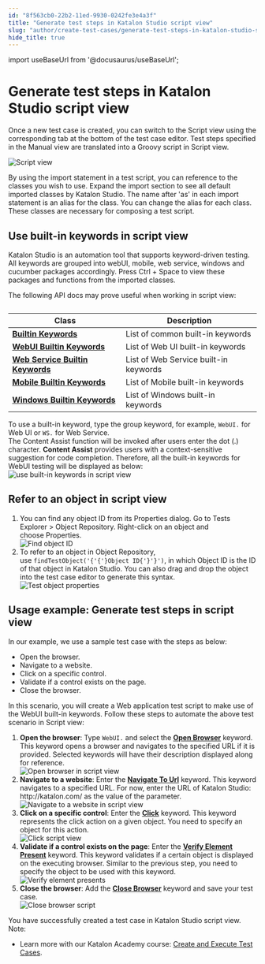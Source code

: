 ```yaml
---
id: "8f563cb0-22b2-11ed-9930-0242fe3e4a3f"
title: "Generate test steps in Katalon Studio script view"
slug: "author/create-test-cases/generate-test-steps-in-katalon-studio-script-view"
hide_title: true
---
```

import useBaseUrl from '@docusaurus/useBaseUrl';


# <a id="concept-7099" class="anchor_top_offset"/><a id="ariaid-title1" class="anchor_top_offset"/>Generate test steps in <span xmlns="http://www.w3.org/1999/xhtml" className="ph">Katalon Studio</span>   script view

<p xmlns="http://www.w3.org/1999/xhtml" className="p">Once a new test case is created, you can switch to the&nbsp;<span className="ph uicontrol">Script view</span>&nbsp;using the corresponding tab at the bottom of the test case editor. Test steps specified in the&nbsp;<span className="ph uicontrol">Manual view</span>&nbsp;are translated&nbsp;into a&nbsp;Groovy script in&nbsp;<span className="ph uicontrol">Script view</span>.</p> 
<p xmlns="http://www.w3.org/1999/xhtml" className="p"><img className="image" width={700} src={useBaseUrl("/5754fa10-906b-11ec-ad3c-024208599ecc.png")} alt="Script view" /></p> 
<p xmlns="http://www.w3.org/1999/xhtml" className="p">By using the import statement in a test script, you can reference to the classes you wish to use. Expand the&nbsp;<span className="ph uicontrol">import</span> section to see all default imported classes by <span className="ph">Katalon Studio</span>. The name after 'as' in each import statement is an alias for the class. You can change the alias for each class. These classes are necessary for composing a test script.</p> 

## <a id="task-2325" class="anchor_top_offset"/>Use built-in keywords in  script view

<section xmlns="http://www.w3.org/1999/xhtml" className="section context"><span className="ph">Katalon Studio</span> is an automation tool that supports keyword-driven testing. All keywords are grouped into webUI, mobile, web service, windows and cucumber packages accordingly. Press <span className="ph uicontrol">Ctrl</span> + <span className="ph uicontrol">Space</span> to view these packages and functions from the imported classes.<p className="p">The following API docs may prove useful when working in script view:</p><div className="p"><table className="table"><caption /><colgroup><col /><col /></colgroup><thead className="thead"><tr className><th className="entry anchor_top_offset" id="task-2325__entry__1">Class</th><th className="entry anchor_top_offset" id="task-2325__entry__2">Description</th></tr></thead><tbody className="tbody"><tr className><td className="entry" headers="task-2325__entry__1 task-2325__entry__2 "><strong className="ph b"><a className="xref j-external-link" href="https://api-docs.katalon.com/com/kms/katalon/core/keyword/builtin/package-summary.html" target="_blank">Builtin Keywords</a></strong></td><td className="entry" headers="task-2325__entry__1 task-2325__entry__2 ">List of common built-in keywords</td></tr><tr className><td className="entry" headers="task-2325__entry__1 task-2325__entry__2 "><strong className="ph b"><a className="xref j-external-link" href="https://api-docs.katalon.com/com/kms/katalon/core/webui/keyword/builtin/package-summary.html" target="_blank">WebUI Builtin Keywords</a></strong></td><td className="entry" headers="task-2325__entry__1 task-2325__entry__2 ">List of Web UI built-in keywords</td></tr><tr className><td className="entry" headers="task-2325__entry__1 task-2325__entry__2 "><strong className="ph b"><a className="xref j-external-link" href="https://api-docs.katalon.com/com/kms/katalon/core/webservice/keyword/builtin/package-summary.html" target="_blank">Web Service Builtin Keywords</a></strong></td><td className="entry" headers="task-2325__entry__1 task-2325__entry__2 ">List of Web Service built-in keywords</td></tr><tr className><td className="entry" headers="task-2325__entry__1 task-2325__entry__2 "><strong className="ph b"><a className="xref j-external-link" href="https://api-docs.katalon.com/com/kms/katalon/core/mobile/keyword/builtin/package-summary.html" target="_blank">Mobile Builtin Keywords</a></strong></td><td className="entry" headers="task-2325__entry__1 task-2325__entry__2 ">List of Mobile built-in keywords</td></tr><tr className><td className="entry" headers="task-2325__entry__1 task-2325__entry__2 "><strong className="ph b"><a className="xref j-external-link" href="https://api-docs.katalon.com/com/kms/katalon/core/windows/keyword/builtin/package-summary.html" target="_blank">Windows Builtin Keywords</a></strong></td><td className="entry" headers="task-2325__entry__1 task-2325__entry__2 ">List of Windows built-in keywords</td></tr></tbody></table></div></section> 
<div xmlns="http://www.w3.org/1999/xhtml" className="li step p"><span className="ph cmd">To use a built-in keyword, type the group keyword, for example,&nbsp;<code className="ph codeph">WebUI.</code>&nbsp;for Web UI or&nbsp;<code className="ph codeph">WS.</code>&nbsp;for Web Service.</span><div className="itemgroup info">The&nbsp;<span className="ph uicontrol">Content Assist</span>&nbsp;function will be invoked after users enter the dot (.) character.&nbsp;<strong className="ph b"><span className="ph uicontrol">Content Assist</span></strong>&nbsp;provides users with a context-sensitive suggestion for code completion. Therefore, all the built-in keywords for WebUI testing will be displayed as below:</div><div className="itemgroup info"><img className="image" src={useBaseUrl("/8f5b6cd0-22b2-11ed-9930-0242fe3e4a3f.png")} alt="use built-in keywords in script view" /></div></div>

## <a id="task-3349" class="anchor_top_offset"/>Refer to an object in  script view

<ol xmlns="http://www.w3.org/1999/xhtml" className="ol steps"><li className="li step stepexpand"><span className="ph cmd">You can find any object ID from its Properties dialog. Go to&nbsp;<span className="ph uicontrol">Tests Explorer</span> &gt; <span className="ph uicontrol">Object Repository</span>. Right-click on an object and choose&nbsp;<span className="ph uicontrol">Properties</span>.</span><div className="itemgroup info"><img className="image" width={300} src={useBaseUrl("/8f58fbd0-22b2-11ed-9930-0242fe3e4a3f.png")} alt="Find object ID" /></div></li><li className="li step stepexpand"><span className="ph cmd">To refer to an object in&nbsp;<span className="ph uicontrol">Object Repository</span>, use&nbsp;<code className="ph codeph">findTestObject('{'{'}Object ID{'}'}')</code>, in which&nbsp;<span className="ph uicontrol">Object ID</span>&nbsp;is the ID of that object in <span className="ph">Katalon Studio</span>. You can also drag and drop the object into the test case editor to generate this syntax.</span><div className="itemgroup info"><img className="image" width={500} src={useBaseUrl("/8f585f90-22b2-11ed-9930-0242fe3e4a3f.png")} alt="Test object properties" /></div></li></ol> 

## <a id="task-475" class="anchor_top_offset"/>Usage example: Generate test steps in  script view

<section xmlns="http://www.w3.org/1999/xhtml" className="section context">   <p className="p">In our example, we use a sample test case with the steps as below:</p>   <ul className="ul"><li className="li">Open the browser.</li><li className="li">Navigate to a website.</li><li className="li">Click on a specific control.</li><li className="li">Validate if a control exists on the page.</li><li className="li">Close the browser.</li></ul>   <p className="p">In this scenario, you will create a Web application test script to make use of the WebUI built-in keywords. Follow these steps to automate the above test scenario in&nbsp;<span className="ph uicontrol">Script view</span>:</p> </section> 
<ol xmlns="http://www.w3.org/1999/xhtml" className="ol steps"><li className="li step stepexpand"><span className="ph cmd"><strong className="ph b">Open the browser</strong>: Type&nbsp;<code className="ph codeph">WebUI.</code>&nbsp;and select the&nbsp;<strong className="ph b"><a className="xref" href="/author/keywords/keyword-description-in-katalon-studio/web-ui-keywords/webui-open-browser">Open Browser</a></strong>&nbsp;keyword. This keyword opens a browser and navigates to the specified URL if it is provided.&nbsp;Selected keywords will have their description displayed along for reference.</span><div className="itemgroup info"><img className="image" src={useBaseUrl("/8f5eef40-22b2-11ed-9930-0242fe3e4a3f.png")} alt="Open browser in script view" /></div></li><li className="li step stepexpand"><span className="ph cmd"><strong className="ph b">Navigate to a website</strong>: Enter the&nbsp;<strong className="ph b"><a className="xref" href="/author/keywords/keyword-description-in-katalon-studio/web-ui-keywords/webui-navigate-to-url">Navigate To Url</a></strong>&nbsp;keyword. This keyword navigates to a specified URL. For now, enter the URL of <span className="ph">Katalon Studio</span>: <span className="ph">http://katalon.com/</span> as the value of the parameter.</span><div className="itemgroup info"><img className="image" src={useBaseUrl("/8f694f80-22b2-11ed-9930-0242fe3e4a3f.png")} alt="Navigate to a website in script view" /></div></li><li className="li step stepexpand"><span className="ph cmd"><strong className="ph b">Click on a specific control</strong>: Enter the&nbsp;<strong className="ph b"><a className="xref" href="/author/keywords/keyword-description-in-katalon-studio/web-ui-keywords/webui-click">Click</a></strong>&nbsp;keyword. This keyword represents the click action on a given object. You need to specify an object for this action.</span><div className="itemgroup info"><img className="image" src={useBaseUrl("/8f5cf370-22b2-11ed-9930-0242fe3e4a3f.png")} alt="Click script view" /></div></li><li className="li step stepexpand"><span className="ph cmd"><strong className="ph b">Validate if a control exists on the page</strong>: Enter the&nbsp;<strong className="ph b"><a className="xref" href="/author/keywords/keyword-description-in-katalon-studio/web-ui-keywords/webui-verify-element-present">Verify Element Present</a></strong>&nbsp;keyword. This keyword validates if a certain object is displayed on the executing browser.&nbsp;Similar to the previous step, you need to specify the object to be used with this keyword.</span><div className="itemgroup info"><img className="image" src={useBaseUrl("/8f62bfd0-22b2-11ed-9930-0242fe3e4a3f.png")} alt="Verify element presents" /></div></li><li className="li step stepexpand"><span className="ph cmd"><strong className="ph b">Close the browser</strong>: Add the&nbsp;<strong className="ph b"><a className="xref" href="/author/keywords/keyword-description-in-katalon-studio/web-ui-keywords/webui-close-browser">Close Browser</a></strong>&nbsp;keyword and save your test case.</span><div className="itemgroup info"><img className="image" src={useBaseUrl("/8f59e630-22b2-11ed-9930-0242fe3e4a3f.png")} alt="Close browser script" /></div></li></ol> 
<section xmlns="http://www.w3.org/1999/xhtml" className="section result">You have successfully created a test case in <span className="ph">Katalon Studio</span> script view.<div className="note note note_note"><span className="note__title">Note:</span> <ul className="ul"><li className="li"><p className="p">Learn more with our <span className="ph">Katalon Academy</span> course:&nbsp;<a className="xref j-external-link" href="https://academy.katalon.com/courses/create-execute-test-cases/?utm_source=kat_docs_create&utm_medium=bottom_link&utm_campaign=academy_promotion" target="_blank">Create and Execute Test Cases</a>.</p></li></ul></div></section> 
